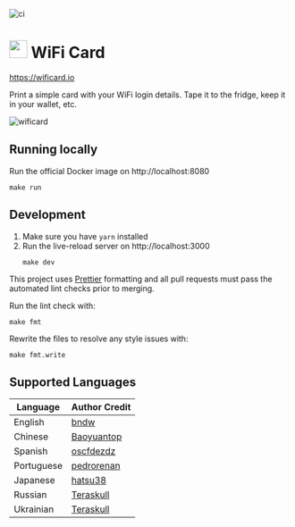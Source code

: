 ![ci](https://github.com/bndw/wifi-card/workflows/ci/badge.svg)

# <img width="32px" src="./public/images/wifi.png"> WiFi Card

https://wificard.io

Print a simple card with your WiFi login details. Tape it to the fridge, keep it in your wallet, etc.

![wificard](https://user-images.githubusercontent.com/48166553/125853182-49fd361d-5797-4989-afbf-e6a617945be2.gif)

## Running locally

Run the official Docker image on http://localhost:8080

```
make run
```

## Development

1. Make sure you have `yarn` installed
2. Run the live-reload server on http://localhost:3000
   ```
   make dev
   ```

This project uses [Prettier](https://prettier.io/) formatting and all pull requests must pass
the automated lint checks prior to merging.

Run the lint check with:

```
make fmt
```

Rewrite the files to resolve any style issues with:

```
make fmt.write
```

## Supported Languages

| Language   | Author Credit                               |
| ---------- | ------------------------------------------- |
| English    | [bndw](https://github.com/bndw)             |
| Chinese    | [Baoyuantop](https://github.com/Baoyuantop) |
| Spanish    | [oscfdezdz](https://github.com/oscfdezdz)   |
| Portuguese | [pedrorenan](https://github.com/pedrorenan) |
| Japanese   | [hatsu38](https://github.com/hatsu38)       |
| Russian    | [Teraskull](https://github.com/Teraskull)   |
| Ukrainian  | [Teraskull](https://github.com/Teraskull)   |
